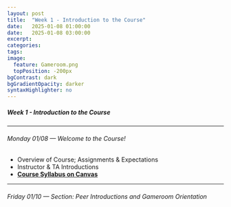 ```yaml
---
layout: post
title:  "Week 1 - Introduction to the Course"
date:   2025-01-08 01:00:00
date:   2025-01-08 03:00:00
excerpt: 
categories:
tags:
image:
  feature: Gameroom.png
  topPosition: -200px
bgContrast: dark
bgGradientOpacity: darker
syntaxHighlighter: no
---
```


##### **Week 1 - Introduction to the Course**

---

###### Monday 01/08 — Welcome to the Course!
- Overview of Course; Assignments & Expectations
- Instructor & TA Introductions
- [**Course Syllabus on Canvas**](https://uncch.instructure.com/courses/78214/files?preview=10009466)

---

###### Friday 01/10 — Section: Peer Introductions and Gameroom Orientation
